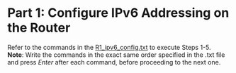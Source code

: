 # Part 1: Configure IPv6 Addressing on the Router
Refer to the commands in the [R1_ipv6_config.txt](/R1_ipv6_config.txt) to execute Steps 1-5.<br>
**Note**: Write the commands in the exact same order specified in the .txt file and press *Enter* after each command, before proceeding to the next one.
